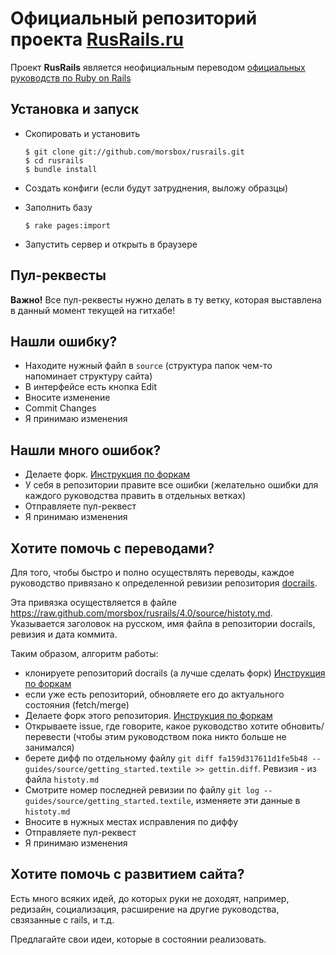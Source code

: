 Официальный репозиторий проекта [RusRails.ru](http://rusrails.ru)
=================================================================

Проект **RusRails** является неофициальным переводом [официальных руководств по Ruby on Rails](http://guides.rubyonrails.org/)

Установка и запуск
------------------

* Скопировать и установить

    ```
    $ git clone git://github.com/morsbox/rusrails.git
    $ cd rusrails
    $ bundle install
    ```

* Создать конфиги (если будут затруднения, выложу образцы)
* Заполнить базу

    ```
    $ rake pages:import
    ```

* Запустить сервер и открыть в браузере

Пул-реквесты
-----------

**Важно!** Все пул-реквесты нужно делать в ту ветку, которая выставлена в данный момент текущей на гитхабе!

Нашли ошибку?
-------------

* Находите нужный файл в `source` (структура папок чем-то напоминает структуру сайта)
* В интерфейсе есть кнопка Edit
* Вносите изменение
* Commit Changes
* Я принимаю изменения

Нашли много ошибок?
-------------------

* Делаете форк. [Инструкция по форкам](http://help.github.com/fork-a-repo/)
* У себя в репозитории правите все ошибки (желательно ошибки для каждого руководства править в отдельных ветках)
* Отправляете пул-реквест
* Я принимаю изменения

Хотите помочь с переводами?
---------------------------

Для того, чтобы быстро и полно осуществлять переводы, каждое руководство привязано к определенной ревизии репозитория [docrails](https://github.com/lifo/docrails).

Эта привязка осуществляется в файле https://raw.github.com/morsbox/rusrails/4.0/source/histoty.md. Указывается заголовок на русском, имя файла в репозитории docrails, ревизия и дата коммита.

Таким образом, алгоритм работы:

* клонируете репозиторий docrails (а лучше сделать форк) [Инструкция по форкам](http://help.github.com/fork-a-repo/)
* если уже есть репозиторий, обновляете его до актуального состояния (fetch/merge)
* Делаете форк этого репозитория. [Инструкция по форкам](http://help.github.com/fork-a-repo/)
* Открываете issue, где говорите, какое руководство хотите обновить/перевести (чтобы этим руководством пока никто больше не занимался)
* берете дифф по отдельному файлу `git diff fa159d317611d1fe5b48 -- guides/source/getting_started.textile >> gettin.diff`. Ревизия - из файла `histoty.md`
* Смотрите номер последней ревизии по файлу `git log -- guides/source/getting_started.textile`, изменяете эти данные в `histoty.md`
* Вносите в нужных местах исправления по диффу
* Отправляете пул-реквест
* Я принимаю изменения

Хотите помочь с развитием сайта?
--------------------------------

Есть много всяких идей, до которых руки не доходят, например, редизайн, социализация, расширение на другие руководства, свзязанные с rails, и т.д.

Предлагайте свои идеи, которые в состоянии реализовать.
